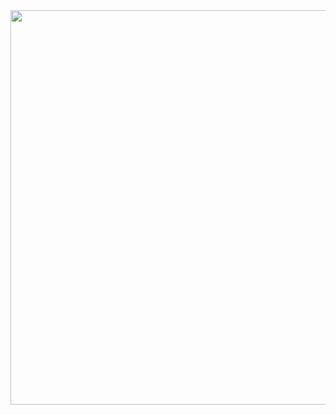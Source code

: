 <a href="https://www.telerik.com/kendo-react-ui/?utm_medium=referral&utm_source=npm&utm_campaign=kendo-ui-react-trial-npm-animation&utm_content=banner" target="_blank">
<img width="631" src="https://www.telerik.com/kendo-react-ui/npm-banner.svg">
</a>